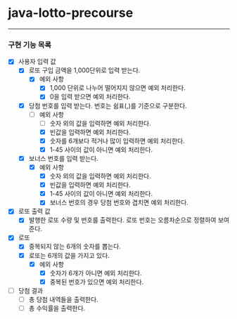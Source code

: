 # java-lotto-precourse

---
### 구현 기능 목록
- [x] 사용자 입력 값
    - [x] 로또 구입 금액을 1,000단위로 입력 받는다.
        - [x] 예외 사항
            - [x] 1,000 단위로 나누어 떨어지지 않으면 예외 처리한다.
            - [x] 0을 입력 받으면 예외 처리한다.
    - [x] 당첨 번호를 입력 받는다. 번호는 쉼표(,)를 기준으로 구분한다.
        - [ ] 예외 사항
            - [ ] 숫자 외의 값을 입력하면 예외 처리한다.
            - [x] 빈값을 입력하면 예외 처리한다.
            - [x] 숫자를 6개보다 적거나 많이 입력하면 예외 처리한다.
            - [x] 1-45 사이의 값이 아니면 예외 처리한다.
    - [x] 보너스 번호를 입력 받는다.
        - [x] 예외 사항
            - [x] 숫자 외의 값을 입력하면 예외 처리한다.
            - [x] 빈값을 입력하면 예외 처리한다.
            - [x] 1-45 사이의 값이 아니면 예외 처리한다.
            - [x] 보너스 번호의 경우 당첨 번호와 겹치면 예외 처리한다.
- [x] 로또 출력 값
    - [x] 발행한 로또 수량 및 번호를 출력한다. 로또 번호는 오름차순으로 정렬하여 보여준다.
- [x] 로또
    - [x] 중복되지 않는 6개의 숫자를 뽑는다.
    - [x] 로또는 6개의 값을 가지고 있다.
        - [x] 예외 사항
            - [x] 숫자가 6개가 아니면 예외 처리한다.
            - [x] 중복된 번호가 있으면 예외 처리한다.
- [ ] 당첨 결과
    - [ ] 총 당첨 내역들을 출력한다.
    - [ ] 총 수익률을 출력한다.

